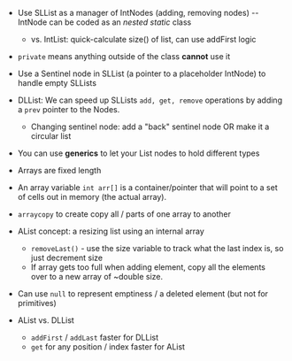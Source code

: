 * Use SLList as a manager of IntNodes (adding, removing nodes) -- IntNode can be coded as an *nested static* class
    - vs. IntList: quick-calculate size() of list, can use addFirst logic
* `private` means anything outside of the class **cannot** use it
* Use a Sentinel node in SLList (a pointer to a placeholder IntNode) to handle empty SLLists

* DLList: We can speed up SLLists `add, get, remove` operations by adding a `prev` pointer to the Nodes.
    - Changing sentinel node: add a "back" sentinel node OR make it a circular list
* You can use **generics** to let your List nodes to hold different types

* Arrays are fixed length
* An array variable `int arr[]` is a container/pointer that will point to a set of cells out in memory (the actual array).
* `arraycopy` to create copy all / parts of one array to another
* AList concept: a resizing list using an internal array
    - `removeLast()` - use the size variable to track what the last index is, so just decrement size
    - If array gets too full when adding element, copy all the elements over to a new array of ~double size. 
* Can use `null` to represent emptiness / a deleted element (but not for primitives)
* AList vs. DLList
    - `addFirst` / `addLast` faster for DLList
    - `get` for any position / index faster for AList
